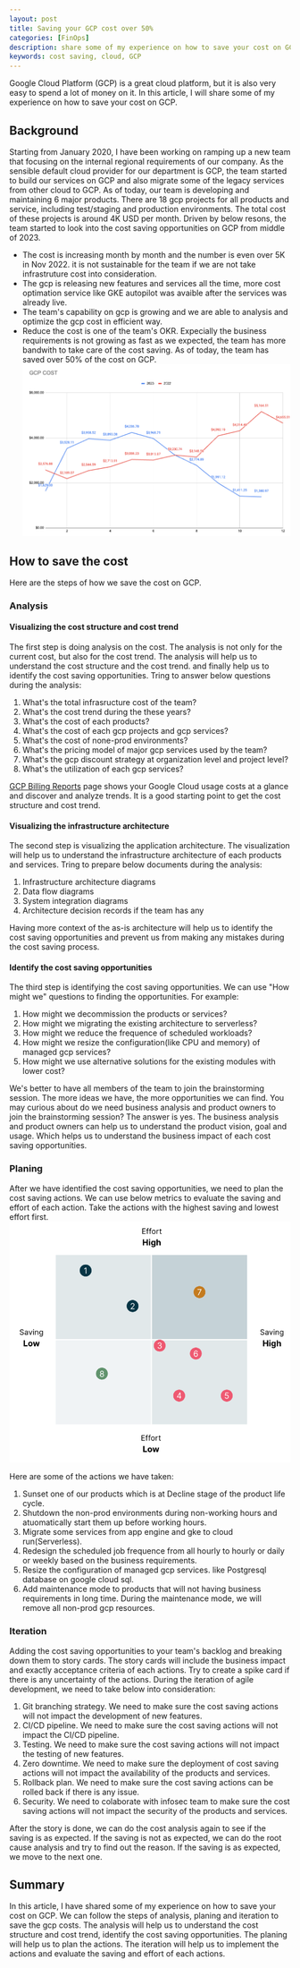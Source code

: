 ```yaml
---
layout: post
title: Saving your GCP cost over 50%
categories: [FinOps]
description: share some of my experience on how to save your cost on GCP
keywords: cost saving, cloud, GCP
---
```


Google Cloud Platform (GCP) is a great cloud platform, but it is also very easy to spend a lot of money on it. In this article, I will share some of my experience on how to save your cost on GCP.

## Background
Starting from January 2020, I have been working on ramping up a new team that focusing on the internal regional requirements of our company. As the sensible default cloud provider for our department is GCP, the team started to build our services on GCP and also migrate some of the legacy services from other cloud to GCP. As of today, our team is developing and maintaining 6 major products. There are 18 gcp projects for all products and service, including test/staging and production environments. The total cost of these projects is around 4K USD per month.
Driven by below resons, the team started to look into the cost saving opportunities on GCP from middle of 2023.
* The cost is increasing month by month and the number is even over 5K in Nov 2022. it is not sustainable for the team if we are not take infrastruture cost into consideration.
* The gcp is releasing new features and services all the time, more cost optimation service like GKE autopilot was avaible after the services was already live.
* The team's capability on gcp is growing and we are able to analysis  and optimize the gcp cost in efficient way.
* Reduce the cost is one of the team's OKR. Expecially the business requirements is not growing as fast as we expected, the team has more bandwith to take care of the cost saving.
As of today, the team has saved over 50% of the cost on GCP. 
![GCP cost comparison of 2023 and 2022](/images/blog/gcp-cost-comparison-2022-2023.png)

## How to save the cost
Here are the steps of how we save the cost on GCP.

### Analysis

#### Visualizing the cost structure and cost trend
The first step is doing analysis on the cost. The analysis is not only for the current cost, but also for the cost trend. The analysis will help us to understand the cost structure and the cost trend. and finally help us to identify the cost saving opportunities. 
Tring to answer below questions during the analysis:
1. What's the total infrasructure cost of the team?
2. What's the cost trend during the these years?
3. What's the cost of each products?
4. What's the cost of each gcp projects and gcp services?
5. What's the cost of none-prod environments?
6. What's the pricing model of major gcp services used by the team?
7. What's the gcp discount strategy at organization level and project level?
8. What's the utilization of each gcp services?

[GCP Billing Reports](https://cloud.google.com/billing/docs/how-to/reports) page shows your Google Cloud usage costs at a glance and discover and analyze trends. It is a good starting point to get the cost structure and cost trend.

#### Visualizing the infrastructure architecture
The second step is visualizing the application architecture. The visualization will help us to understand the infrastructure architecture of each products and services. 
Tring to prepare below documents during the analysis:
1. Infrastructure architecture diagrams
2. Data flow diagrams
3. System integration diagrams
4. Architecture decision records if the team has any

Having more context of the as-is architecture will help us to identify the cost saving opportunities and prevent us from making any mistakes during the cost saving process.

#### Identify the cost saving opportunities
The third step is identifying the cost saving opportunities. We can use "How might we" questions to finding the opportunities. For example:
1. How might we decommission the products or services?
2. How might we migrating the existing architecture to serverless?
3. How might we reduce the frequence of scheduled workloads?
4. How might we resize the configuration(like CPU and memory) of managed gcp services?
5. How might we use alternative solutions for the existing modules with lower cost?

We's better to have all members of the team to join the brainstorming session. The more ideas we have, the more opportunities we can find. You may curious about do we need business analysis and product owners to join the brainstorming session? The answer is yes. The business analysis and product owners can help us to understand the product vision, goal and usage. Which helps us to understand the business impact of each cost saving opportunities.

### Planing
After we have identified the cost saving opportunities, we need to plan the cost saving actions. We can use below metrics to evaluate the saving and effort of each action. Take the actions with the highest saving and lowest effort first. 
![Manaing GCP Cost saving opportunities](/images/blog/gcp-cost-opportunities.png)

Here are some of the actions we have taken:
1. Sunset one of our products which is at Decline stage of the product life cycle.
2. Shutdown the non-prod environments during non-working hours and atuomatically start them up before working hours.
3. Migrate some services from app engine and gke to cloud run(Serverless). 
4. Redesign the scheduled job frequence from all hourly to hourly or daily or weekly based on the business requirements.
5. Resize the configuration of managed gcp services. like Postgresql database on google cloud sql.
6. Add maintenance mode to products that will not having business requirements in long time. During the maintenance mode, we will remove all non-prod gcp resources.

### Iteration
Adding the cost saving opportunities to your team's backlog and breaking down them to story cards. The story cards will include the business impact and exactly acceptance criteria of each actions. Try to create a spike card if there is any uncertainty of the actions.
During the iteration of agile development, we need to take below into consideration:
1. Git branching strategy. We need to make sure the cost saving actions will not impact the development of new features.
2. CI/CD pipeline. We need to make sure the cost saving actions will not impact the CI/CD pipeline.
3. Testing. We need to make sure the cost saving actions will not impact the testing of new features.
4. Zero downtime. We need to make sure the deployment of cost saving actions will not impact the availability of the products and services.
5. Rollback plan. We need to make sure the cost saving actions can be rolled back if there is any issue.
6. Security. We need to colaborate with infosec team to make sure the cost saving actions will not impact the security of the products and services.

After the story is done, we can do the cost analysis again to see if the saving is as expected. If the saving is not as expected, we can do the root cause analysis and try to find out the reason. If the saving is as expected, we move to the next one.

## Summary
In this article, I have shared some of my experience on how to save your cost on GCP. We can follow the steps of analysis, planing and iteration to save the gcp costs. The analysis will help us to understand the cost structure and cost trend, identify the cost saving opportunities. The planing will help us to plan the actions. The iteration will help us to implement the actions and evaluate the saving and effort of each actions.
